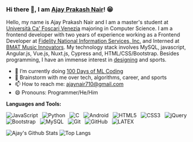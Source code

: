 ### Hi there 👋, I am [Ajay Prakash Nair](https://www.linkedin.com/in/ajayprakashnair/)! 😁
<!--
**** is a ✨ _special_ ✨ repository because its `README.md` (this file) appears on your GitHub profile.
Here are some ideas to get you started:

- 🔭 I’m currently working on ...
- 🌱 I’m currently learning ...
- 👯 I’m looking to collaborate on ...
- 🤔 I’m looking for help with ...
- 💬 Ask me about ...
- 📫 How to reach me: ...
- 😄 Pronouns: ...
- ⚡ Fun fact: ...
- 🤔 I’m looking for help with Statistics
- 👯 I’m looking to collaborate on ...
-->

Hello, my name is Ajay Prakash Nair and I am a master's student at [Università Ca' Foscari Venezia](https://www.unive.it/) majoring in Computer Science. I am a frontend developer with two years of experience working as a Frontend Developer at [Fidelity National Information Services, Inc.](https://www.fisglobal.com/en) and Interned at [BMAT Music Innovators](https://www.bmat.com/). My technology stack involves MySQL, javascript, Angular.js, Vue.js, Nuxt.js, Cypress and, HTML/CSS/Bootstrap. Besides programming, I have an immense interest in [designing](https://www.behance.net/perfecthood) and sports.

- 🔭 I’m currently doing [100 Days of ML Coding](https://github.com/ajaynair710/100-Days-of-ML/)
- 💬 Brainstorm with me over tech, algorithms, career, and sports 
- 📫 How to reach me: ajaynair710@gmail.com
- 😄 Pronouns: Programmer/He/Him

**Languages and Tools:** 

![JavaScript](https://img.shields.io/badge/-JavaScript-black?logo=javascript&style=social)&nbsp;&nbsp;
![Python](https://img.shields.io/badge/-Python-black?logo=Python&style=social)&nbsp;&nbsp;
![C](https://img.shields.io/badge/-C-black?logo=c&style=social)&nbsp;&nbsp;
![Android](https://img.shields.io/badge/-Android-black?logo=android&style=social)&nbsp;&nbsp;
![HTML5](https://img.shields.io/badge/-HTML5-black?logo=html5&style=social)&nbsp;&nbsp;
![CSS3](https://img.shields.io/badge/-CSS3-black?logo=css3&style=social)&nbsp;&nbsp;
![jQuery](https://img.shields.io/badge/-jQuery-black?logo=jquery&style=social)&nbsp;&nbsp;
![Bootstrap](https://img.shields.io/badge/-Bootstrap-black?logo=bootstrap&style=social)&nbsp;&nbsp;
![MySQL](https://img.shields.io/badge/-MySQL-black?logo=mysql&style=social)&nbsp;&nbsp;
![Git](https://img.shields.io/badge/-Git-black?logo=git&style=social)&nbsp;&nbsp;
![GitHub](https://img.shields.io/badge/-GitHub-black?logo=github&style=social)&nbsp;&nbsp;
![LATEX](https://img.shields.io/badge/-LATEX-black?logo=latex&style=social)&nbsp;&nbsp;

![Ajay's Github Stats](https://github-readme-stats.vercel.app/api?username=ajaynair710&theme=react&show_icons=true&hide_border=true&count_private=true)
![Top Langs](https://github-readme-stats.vercel.app/api/top-langs/?username=ajaynair710&theme=react&show_icons=true&hide_border=true&layout=compact)
